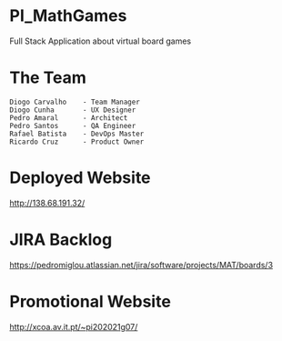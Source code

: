 # PI_MathGames

Full Stack Application about virtual board games

# The Team
    Diogo Carvalho	  - Team Manager
 	Diogo Cunha       - UX Designer
 	Pedro Amaral	  - Architect
 	Pedro Santos	  - QA Engineer
	Rafael Batista	  - DevOps Master
	Ricardo Cruz	  - Product Owner

# Deployed Website

http://138.68.191.32/

# JIRA Backlog

https://pedromiglou.atlassian.net/jira/software/projects/MAT/boards/3

# Promotional Website

http://xcoa.av.it.pt/~pi202021g07/
